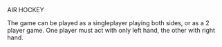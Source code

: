 AIR HOCKEY

The game can be played as a singleplayer playing both sides, or as a 2 player game. One player must act with only left hand, the other with right hand. 
